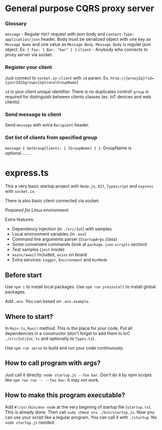 # General purpose CQRS proxy server
 
### Glossary 

`message` - Regular `POST` request with json body and `Content-Type: application/json` header. Body must be serialized object with one key as `Message Name` and one value as `Message Body`. `Message Body` is regular json object. Ex. `{ Foo: { Bar: "bar" } }`
`client` - Anybody who connects to proxy server via socket.

### Register your client

Just connect to `socket.io-client` with `id` param.
Ex. `http://{proxyIp}?id={yourId}&group={optionalGroupName}`

`id` is your client unique identifier. There is no duplicates control!
`group` is required for distinguish between clients classes (ex. IoT devices and web clients)

### Send message to client

Send `message` with extra `Recipient` header.


### Get list of clients from specified group

`message`: `{ GetGroupClients: { [GroupName] } }`. GroupName is optional........




# express.ts

This a very basic startup project with `Node.js`, `ES7`, `Typescript` and `express` with `socket.io`.

There is also basic client connected via socket.

*Prepared for Linux environment.*

Extra features:
- Dependency Injection (in `./src/IoC`) with samples
- Local environment variables (in `.env`)
- Command line arguments parser (`StartupArgs` class)
- Some convenient commands (look at `package.json` `scripts` section)
- Test samples (`jest` inside)
- `async/await` included, `axios` on board
- Extra services: `Logger`, `Environment` and `RunMode`

## Before start

Use `npm i` to install local packages. Use `npm run preinstall` to install global packages.

Add `.env`. You can based on `.env.example`.

## Where to start?

In `Main.ts`, `Run()` method. This is the place for your code. Put all dependencies in a constructor (don't forget to add them to IoC `./src/IoC/IoC.ts` and optionally to `Types.ts`).

Use `npm run serve` to build and run your code continuously.

## How to call program with args?

Just call it directly: `node startup.js --foo bar`. 
Don't do it by npm scripts like `npm run run -- --foo bar`. It may not work.

## How to make this program executable?

Add `#!/usr/bin/env node` at the very begining of startup file (`startup.ts`). This is already done.
Then call `sudo chmod u+x ./bin/startup.js`.
Now you can use your script like a regular program. You can call it with `./startup`. No `node startup.js` needed.
